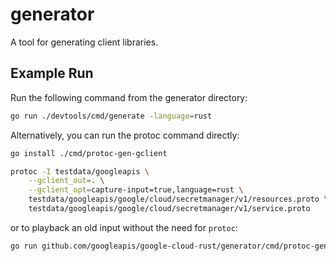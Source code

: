 # generator

A tool for generating client libraries.

## Example Run

Run the following command from the generator directory:

```bash
go run ./devtools/cmd/generate -language=rust
```

Alternatively, you can run the protoc command directly:

```bash
go install ./cmd/protoc-gen-gclient

protoc -I testdata/googleapis \
    --gclient_out=. \
    --gclient_opt=capture-input=true,language=rust \
    testdata/googleapis/google/cloud/secretmanager/v1/resources.proto \
    testdata/googleapis/google/cloud/secretmanager/v1/service.proto
```

or to playback an old input without the need for `protoc`:

```bash
go run github.com/googleapis/google-cloud-rust/generator/cmd/protoc-gen-gclient -input-path=cmd/protoc-gen-gclient/testdata/rust/rust.bin
```
